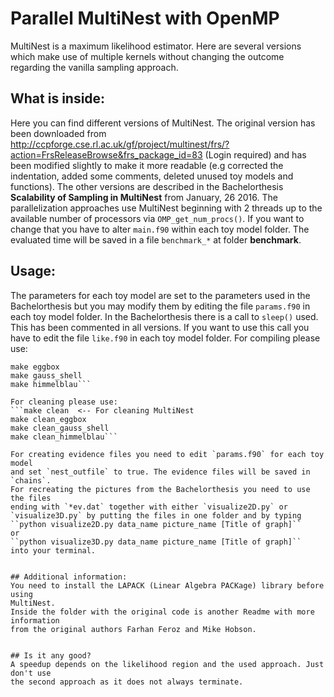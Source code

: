 # Parallel MultiNest with OpenMP
MultiNest is a maximum likelihood estimator. Here are several versions which 
make use of multiple kernels without changing the outcome regarding the vanilla 
sampling approach.

## What is inside:
Here you can find different versions of MultiNest. The original version has been
downloaded from http://ccpforge.cse.rl.ac.uk/gf/project/multinest/frs/?action=FrsReleaseBrowse&frs_package_id=83
(Login required) and has been modified slightly to make it more readable (e.g
corrected the indentation, added some comments, deleted unused toy models and
functions).
The other versions are described in the Bachelorthesis **Scalability of Sampling
in MultiNest** from January, 26 2016.
The parallelization approaches use MultiNest beginning with 2 threads up to
the available number of processors via `OMP_get_num_procs()`. If you want to
change that you have to alter `main.f90` within each toy model folder.
The evaluated time will be saved in a file `benchmark_*` at folder 
**benchmark**.


## Usage:
The parameters for each toy model are set to the parameters used in the
Bachelorthesis but you may modify them by editing the file `params.f90` in each 
toy model folder. 
In the Bachelorthesis there is a call to `sleep()` used. This has been commented
in all versions. If you want to use this call you have to edit the file 
`like.f90` in each toy model folder.
For compiling please use:

```make   <-- For building MultiNest 
make eggbox
make gauss_shell
make himmelblau```

For cleaning please use:
```make clean  <-- For cleaning MultiNest
make clean_eggbox
make clean_gauss_shell
make clean_himmelblau```

For creating evidence files you need to edit `params.f90` for each toy model
and set `nest_outfile` to true. The evidence files will be saved in `chains`.
For recreating the pictures from the Bachelorthesis you need to use the files
ending with `*ev.dat` together with either `visualize2D.py` or 
`visualize3D.py` by putting the files in one folder and by typing
``python visualize2D.py data_name picture_name [Title of graph]``
or
``python visualize3D.py data_name picture_name [Title of graph]``
into your terminal.


## Additional information:
You need to install the LAPACK (Linear Algebra PACKage) library before using
MultiNest.
Inside the folder with the original code is another Readme with more information 
from the original authors Farhan Feroz and Mike Hobson.


## Is it any good?
A speedup depends on the likelihood region and the used approach. Just don't use 
the second approach as it does not always terminate. 
